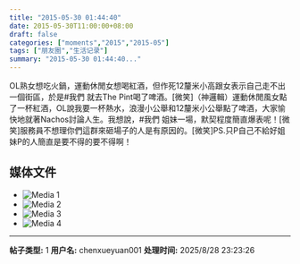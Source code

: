 ```yaml
---
title: "2015-05-30 01:44:40"
date: 2015-05-30T11:00:00+08:00
draft: false
categories: ["moments","2015","2015-05"]
tags: ["朋友圈","生活记录"]
summary: "2015-05-30 01:44:40..."
---
```


OL熟女想吃火鍋，運動休閒女想喝紅酒，但作死12釐米小高跟女表示自己走不出一個街區，於是#我們 就去The Pint喝了啤酒。[微笑]（神邏輯）運動休閒風女點了一杯紅酒，OL說我要一杯熱水，浪漫小公舉和12釐米小公舉點了啤酒，大家愉快地就著Nachos討論人生。我想說，#我們 姐妹一場，默契程度簡直爆表呢！[微笑]服務員不想理你們這群來砸場子的人是有原因的。[微笑]PS.只P自己不給好姐妹P的人簡直是要不得的要不得啊！

## 媒体文件

- ![Media 1](/Moments/photos/2015-05-30/201505300144400.jpg)
- ![Media 2](/Moments/photos/2015-05-30/201505300144401.jpg)
- ![Media 3](/Moments/photos/2015-05-30/201505300144402.jpg)
- ![Media 4](/Moments/photos/2015-05-30/201505300144403.jpg)

---

**帖子类型:** 1
**用户名:** chenxueyuan001
**处理时间:** 2025/8/28 23:23:26